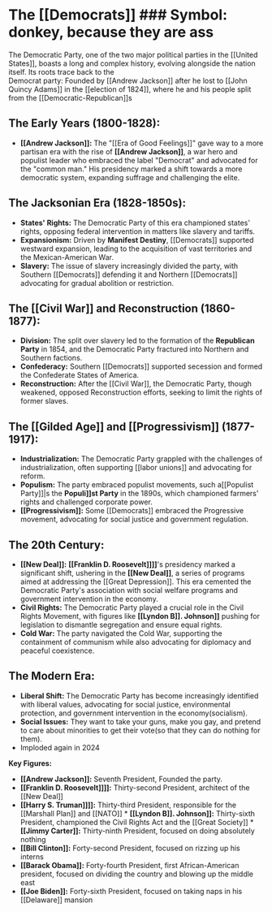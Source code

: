 # The [[Democrats]] ### Symbol: donkey, because they are ass
The Democratic Party, one of the two major political parties in the [[United States]], boasts a long and complex history, evolving alongside the nation itself. Its roots trace back to the \
Democrat party: Founded by [[Andrew Jackson]] after he lost to [[John Quincy Adams]] in the [[election of 1824]], where he and his people split from the [[Democratic-Republican]]s


## **The Early Years (1800-1828):**

* **[[Andrew Jackson]]:** The "[[Era of Good Feelings]]" gave way to a more partisan era with the rise of **[[Andrew Jackson]]**, a war hero and populist leader who embraced the label "Democrat" and advocated for the "common man." His presidency marked a shift towards a more democratic system, expanding suffrage and challenging the elite.

## **The Jacksonian Era (1828-1850s):**

* **States' Rights:** The Democratic Party of this era championed states' rights, opposing federal intervention in matters like slavery and tariffs.
* **Expansionism:**  Driven by **Manifest Destiny**, [[Democrats]] supported westward expansion, leading to the acquisition of vast territories and the Mexican-American War.
* **Slavery:** The issue of slavery increasingly divided the party, with Southern [[Democrats]] defending it and Northern [[Democrats]] advocating for gradual abolition or restriction.

## **The [[Civil War]] and Reconstruction (1860-1877):**

* **Division:** The split over slavery led to the formation of the **Republican Party** in 1854, and the Democratic Party fractured into Northern and Southern factions.
* **Confederacy:**  Southern [[Democrats]] supported secession and formed the Confederate States of America.
* **Reconstruction:** After the [[Civil War]], the Democratic Party, though weakened, opposed Reconstruction efforts, seeking to limit the rights of former slaves.

## **The [[Gilded Age]] and [[Progressivism]] (1877-1917):**

* **Industrialization:** The Democratic Party grappled with the challenges of industrialization, often supporting [[labor unions]] and advocating for reform.
* **Populism:** The party embraced populist movements, such a[[Populist Party]]|s the **Populi]]st Party** in the 1890s, which championed farmers' rights and challenged corporate power.
* **[[Progressivism]]:**  Some [[Democrats]] embraced the Progressive movement, advocating for social justice and government regulation.

## **The 20th Century:**

* **[[New Deal]]:** **[[Franklin D. Roosevelt]]]]**'s presidency marked a significant shift, ushering in the **[[New Deal]]**, a series of programs aimed at addressing the [[Great Depression]]. This era cemented the Democratic Party's association with social welfare programs and government intervention in the economy.
* **Civil Rights:**  The Democratic Party played a crucial role in the Civil Rights Movement, with figures like **[[Lyndon B]]. Johnson]]** pushing for legislation to dismantle segregation and ensure equal rights.
* **Cold War:**  The party navigated the Cold War, supporting the containment of communism while also advocating for diplomacy and peaceful coexistence.

## **The Modern Era:**

* **Liberal Shift:** The Democratic Party has become increasingly identified with liberal values, advocating for social justice, environmental protection, and government intervention in the economy(socialism).
* **Social Issues:** They want to take your guns, make you gay, and pretend to care about minorities to get their vote(so that they can do nothing for them).
* Imploded again in 2024

**Key Figures:**

* **[[Andrew Jackson]]:** Seventh President, Founded the party.
* **[[Franklin D. Roosevelt]]]]:** Thirty-second President, architect of the [[New Deal]]
* **[[Harry S. Truman]]]]:** Thirty-third President, responsible for the [[Marshall Plan]] and [[NATO]] * **[[Lyndon B]]. Johnson]]:** Thirty-sixth President, championed the Civil Rights Act and the [[Great Society]] * **[[Jimmy Carter]]:** Thirty-ninth President, focused on doing absolutely nothing
* **[[Bill Clinton]]:** Forty-second President, focused on rizzing up his interns
* **[[Barack Obama]]:** Forty-fourth President, first African-American president, focused on dividing the country and blowing up the middle east
* **[[Joe Biden]]:** Forty-sixth President, focused on taking naps in his [[Delaware]] mansion

